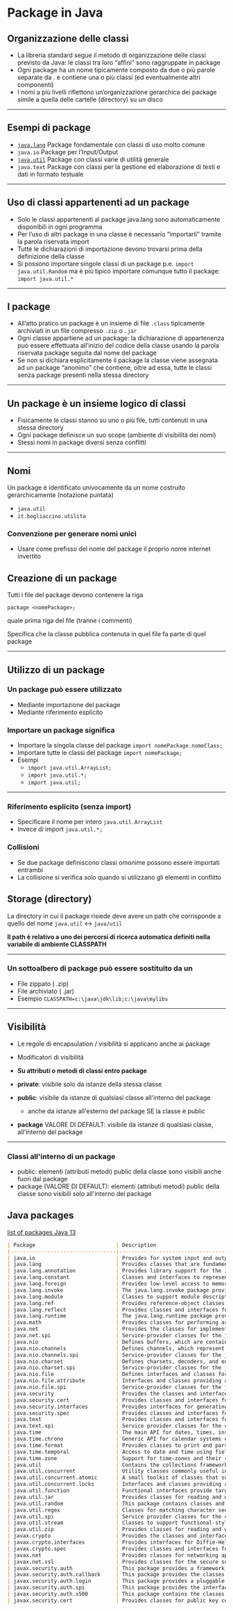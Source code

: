 # Package in Java

## Organizzazione delle classi

* La libreria standard segue il metodo di
organizzazione delle classi previsto da Java: le classi
tra loro “affini” sono raggruppate in package
* Ogni package ha un nome tipicamente composto da
due o più parole separate da . e contiene una o più
classi (ed eventualmente altri componenti)
* I nomi a più livelli riflettono un’organizzazione
gerarchica dei package simile a quella delle cartelle
(directory) su un disco

---

## Esempi di package

* [`java.lang`](API_Java/021_java_lang.md) Package fondamentale con
classi di uso molto comune
* `java.io` Package per l’Input/Output
* [`java.util`](API_Java/033_java.util.md) Package con classi varie di
utilità generale
* `java.text` Package con classi per la
gestione ed elaborazione di
testi e dati in formato testuale

---

## Uso di classi appartenenti ad un package

* Solo le classi appartenenti al package java.lang sono
automaticamente disponibili in ogni programma
* Per l’uso di altri package in una classe è necessario
“importarli” tramite la parola riservata import
* Tutte le dichiarazioni di importazione devono trovarsi
prima della definizione della classe
* Si possono importare singole classi di un package p.e.
`import java.util.Random`
ma è più tipico importare comunque tutto il package:
`import java.util.*`

---

## I package

* All’atto pratico un package è un insieme di file `.class`
tipicamente archiviati in un file compresso `.zip` o `.jar`
* Ogni classe appartiene ad un package: la
dichiarazione di appartenenza può essere effettuata
all’inizio del codice della classe usando la parola
riservata package seguita dal nome del package
* Se non si dichiara esplicitamente il package la classe
viene assegnata ad un package “anonimo” che
contiene, oltre ad essa, tutte le classi senza package
presenti nella stessa directory

---

## Un package è un insieme logico di classi

* Fisicamente le classi stanno su uno o più file, tutti contenuti in una stessa directory
* Ogni package definisce un suo scope (ambiente di visibilità dei nomi)
* Stessi nomi in package diversi senza conflitti

---

## Nomi

Un package è identificato univocamente da un nome costruito gerarchicamente (notazione puntata)

* `java.util`
* `it.bogliaccino.utilita`

### Convenzione per generare nomi unici

* Usare come prefisso del nome del package il proprio nome internet invertito

## Creazione di un package

Tutti i file del package devono contenere la riga 

`package <nomePackage>;`

quale prima riga del file (tranne i commenti)

Specifica che la classe pubblica contenuta in quel file fa parte di quel package

---


## Utilizzo di un package

### Un package può essere utilizzato

* Mediante importazione del package
* Mediante riferimento esplicito

### Importare un package significa

* Importare la singola classe del package
`import nomePackage.nomeClass;`
* Importare tutte le classi del package
`import nomePackage;`
* Esempi 
  * `import java.util.ArrayList;`
  * `import java.util.*;`
  * `import java.util;`

---


### Riferimento esplicito (senza import)

* Specificare il nome per intero `java.util.ArrayList `  
* Invece di import `java.util.*;`

### Collisioni

* Se due package definiscono classi omonime possono essere importati entrambi
* La collisione si verifica solo quando si utilizzano gli elementi in conflitto

## Storage (directory)

La directory in cui il package risiede deve avere un path che corrisponde a quello del nome `java.util` <-> `java/util`

**Il path è relativo a uno dei percorsi di ricerca automatica definiti nella variabile di ambiente CLASSPATH**

---


### Un sottoalbero di package può essere sostituito da un

* File zippato ( .zip)
* File archiviato ( .jar)
* Esempio `CLASSPATH=c:\java\jdk\lib;c:\java\mylibs`

---

## Visibilità

* Le regole di encapsulation / visibilità si applicano anche ai package


* Modificatori di visibilità

* **Su attributi o metodi di classi entro package**

* **private**: visibile solo da istanze della stessa classe
* **public**: visibile da istanze di qualsiasi classe all'interno del package
  * anche da istanze all'esterno del package SE la classe è public
* **package** VALORE DI DEFAULT: visibile da istanze di qualsiasi classe, all'interno del package

---

### Classi all'interno di un package

* public: elementi (attributi metodi) public della classe sono visibili anche fuori dal package 
* package (VALORE DI DEFAULT): elementi (attributi metodi) public della classe sono visibili solo all'interno del package



## Java packages

[list of packages Java 13](https://docs.oracle.com/en/java/javase/13/docs/api/allpackages-index.html)

```markdown
| Package                          | Description                                                                                                                                        |
|----------------------------------|----------------------------------------------------------------------------------------------------------------------------------------------------|
| java.io                          | Provides for system input and output through data streams, serialization and the file system.                                                      |
| java.lang                        | Provides classes that are fundamental to the design of the Java programming language.                                                              |
| java.lang.annotation             | Provides library support for the Java programming language annotation facility.                                                                    |
| java.lang.constant               | Classes and interfaces to represent nominal descriptors for run-time entities such as classes or method handles, and classfile entities such as constant pool entries or invokedynamic call sites. |
| java.lang.foreign                | Provides low-level access to memory and functions outside the Java runtime.                                                                       |
| java.lang.invoke                 | The java.lang.invoke package provides low-level primitives for interacting with the Java Virtual Machine.                                          |
| java.lang.module                 | Classes to support module descriptors and creating configurations of modules by means of resolution and service binding.                          |
| java.lang.ref                    | Provides reference-object classes, which support a limited degree of interaction with the garbage collector.                                        |
| java.lang.reflect                | Provides classes and interfaces for obtaining reflective information about classes and objects.                                                   |
| java.lang.runtime                | The java.lang.runtime package provides low-level runtime support for the Java language.                                                           |
| java.math                        | Provides classes for performing arbitrary-precision integer arithmetic (BigInteger) and arbitrary-precision decimal arithmetic (BigDecimal).       |
| java.net                         | Provides the classes for implementing networking applications.                                                                                    |
| java.net.spi                     | Service-provider classes for the java.net package.                                                                                                |
| java.nio                         | Defines buffers, which are containers for data, and provides an overview of the other NIO packages.                                                |
| java.nio.channels                | Defines channels, which represent connections to entities that are capable of performing I/O operations, such as files and sockets; defines selectors, for multiplexed, non-blocking I/O operations. |
| java.nio.channels.spi            | Service-provider classes for the java.nio.channels package.                                                                                       |
| java.nio.charset                 | Defines charsets, decoders, and encoders, for translating between bytes and Unicode characters.                                                   |
| java.nio.charset.spi             | Service-provider classes for the java.nio.charset package.                                                                                        |
| java.nio.file                    | Defines interfaces and classes for the Java virtual machine to access files, file attributes, and file systems.                                    |
| java.nio.file.attribute          | Interfaces and classes providing access to file and file system attributes.                                                                       |
| java.nio.file.spi                | Service-provider classes for the java.nio.file package.                                                                                           |
| java.security                    | Provides the classes and interfaces for the security framework.                                                                                   |
| java.security.cert               | Provides classes and interfaces for parsing and managing certificates, certificate revocation lists (CRLs), and certification paths.               |
| java.security.interfaces         | Provides interfaces for generating RSA (Rivest, Shamir and Adleman AsymmetricCipher algorithm) keys as defined in the RSA Laboratory Technical Note PKCS#1, and DSA (Digital Signature Algorithm) keys as defined in NIST's FIPS-186. |
| java.security.spec               | Provides classes and interfaces for key specifications and algorithm parameter specifications.                                                    |
| java.text                        | Provides classes and interfaces for handling text, dates, numbers, and messages in a manner independent of natural languages.                      |
| java.text.spi                    | Service provider classes for the classes in the java.text package.                                                                                |
| java.time                        | The main API for dates, times, instants, and durations.                                                                                           |
| java.time.chrono                 | Generic API for calendar systems other than the default ISO.                                                                                      |
| java.time.format                 | Provides classes to print and parse dates and times.                                                                                              |
| java.time.temporal               | Access to date and time using fields and units, and date time adjusters.                                                                          |
| java.time.zone                   | Support for time-zones and their rules.                                                                                                           |
| java.util                        | Contains the collections framework, some internationalization support classes, a service loader, properties, random number generation, string parsing and scanning classes, base64 encoding and decoding, a bit array, and several miscellaneous utility classes. |
| java.util.concurrent             | Utility classes commonly useful in concurrent programming.                                                                                        |
| java.util.concurrent.atomic      | A small toolkit of classes that support lock-free thread-safe programming on single variables.                                                    |
| java.util.concurrent.locks       | Interfaces and classes providing a framework for locking and waiting for conditions that is distinct from built-in synchronization and monitors.   |
| java.util.function               | Functional interfaces provide target types for lambda expressions and method references.                                                         |
| java.util.jar                    | Provides classes for reading and writing the JAR (Java ARchive) file format, which is based on the standard ZIP file format with an optional manifest file. |
| java.util.random                 | This package contains classes and interfaces that support a generic API for random number generation.                                             |
| java.util.regex                  | Classes for matching character sequences against patterns specified by regular expressions.                                                       |
| java.util.spi                    | Service provider classes for the classes in the java.util package.                                                                               |
| java.util.stream                 | Classes to support functional-style operations on streams of elements, such as map-reduce transformations on collections.                        |
| java.util.zip                    | Provides classes for reading and writing the standard ZIP and GZIP file formats.                                                                 |
| javax.crypto                     | Provides the classes and interfaces for cryptographic operations.                                                                                 |
| javax.crypto.interfaces          | Provides interfaces for Diffie-Hellman keys as defined in RSA Laboratories' PKCS #3.                                                             |
| javax.crypto.spec                | Provides classes and interfaces for key specifications and algorithm parameter specifications.                                                   |
| javax.net                        | Provides classes for networking applications.                                                                                                    |
| javax.net.ssl                    | Provides classes for the secure socket package.                                                                                                  |
| javax.security.auth              | This package provides a framework for authentication and authorization.                                                                         |
| javax.security.auth.callback     | This package provides the classes necessary for services to interact with applications in order to retrieve information (authentication data including usernames or passwords, for example) or to display information (error and warning messages, for example). |
| javax.security.auth.login        | This package provides a pluggable authentication framework.                                                                                      |
| javax.security.auth.spi          | This package provides the interface to be used for implementing pluggable authentication modules.                                               |
| javax.security.auth.x500         | This package contains the classes that should be used to store X500 Principal and X500 Private Credentials in a Subject.                        |
| javax.security.cert              | Provides classes for public key certificates.                                                                                                    |
```